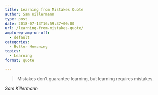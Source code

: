 ```yaml
---
title: Learning from Mistakes Quote
author: Sam Killermann
type: post
date: 2018-07-13T16:59:37+00:00
url: /learning-from-mistakes-quote/
ampforwp-amp-on-off:
  - default
categories:
  - Better Humaning
topics:
  - Learning
format: quote

---
```

> Mistakes don&#8217;t guarantee learning, but learning requires mistakes.

<cite>Sam Killermann</cite>